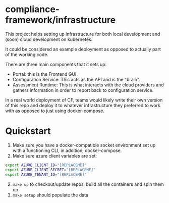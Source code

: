 # compliance-framework/infrastructure

This project helps setting up infrastructure for both local development and (soon) cloud development on kubernetes.

It could be considered an example deployment as opposed to actually part of the working code.

There are three main components that it sets up:

- Portal: this is the Frontend GUI.
- Configuration Service: This acts as the API and is the "brain".
- Assessment Runtime: This is what interacts with the cloud providers and gathers information in order to report back to configuration service.

In a real world deployment of CF, teams would likely write their own version of this repo and deploy it to whatever infrastructure they preferred to work with as opposed to just using docker-compose.

# Quickstart

1. Make sure you have a docker-compatible socket environment set up with a functioning CLI, in addition, docker-compose.
1. Make sure azure client variables are set:

```zsh
export AZURE_CLIENT_ID="[REPLACEME]"
export AZURE_CLIENT_SECRET="[REPLACEME]"
export AZURE_TENANT_ID="[REPLACEME]"
```

2. `make up` to checkout/update repos, build all the containers and spin them up
3. `make setup` should populate the data
